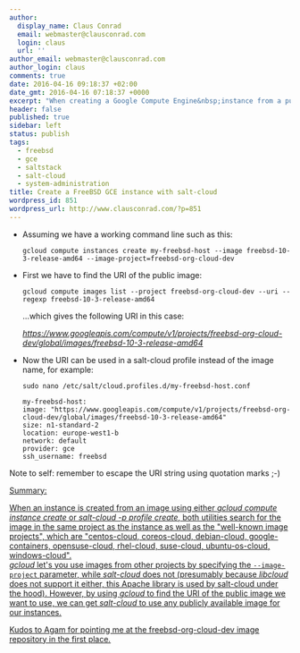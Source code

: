 ```yaml
---
author:
  display_name: Claus Conrad
  email: webmaster@clausconrad.com
  login: claus
  url: ''
author_email: webmaster@clausconrad.com
author_login: claus
comments: true
date: 2016-04-16 09:18:37 +02:00
date_gmt: 2016-04-16 07:18:37 +0000
excerpt: "When creating a Google Compute Engine&nbsp;instance from a publicly shared image which is not in your own project nor one of the default projects -&nbsp;such as FreeBSD&nbsp;-&nbsp;the <em>image-project</em> can be specified on the <em>gcloud</em> command line. Here's how to do the same when using <em>salt-cloud </em>instead of <em>gcloud</em>:\r\n"
header: false
published: true
sidebar: left
status: publish
tags:
  - freebsd
  - gce
  - saltstack
  - salt-cloud
  - system-administration
title: Create a FreeBSD GCE instance with salt-cloud
wordpress_id: 851
wordpress_url: http://www.clausconrad.com/?p=851
---
```

* Assuming we have a working command line such as this:

  ```shell
  gcloud compute instances create my-freebsd-host --image freebsd-10-3-release-amd64 --image-project=freebsd-org-cloud-dev
  ```

* First we have to find the URI of the public image:

  ```shell
  gcloud compute images list --project freebsd-org-cloud-dev --uri --regexp freebsd-10-3-release-amd64
  ```

  ...which gives the following URI in this case:

  _https://www.googleapis.com/compute/v1/projects/freebsd-org-cloud-dev/global/images/freebsd-10-3-release-amd64_

* Now the URI can be used in a salt-cloud profile instead of the image name, for example:

  ```shell
  sudo nano /etc/salt/cloud.profiles.d/my-freebsd-host.conf
  ```

  ```
  my-freebsd-host:  
  image: "https://www.googleapis.com/compute/v1/projects/freebsd-org-cloud-dev/global/images/freebsd-10-3-release-amd64"
  size: n1-standard-2  
  location: europe-west1-b  
  network: default  
  provider: gce  
  ssh_username: freebsd  
  ```

Note to self: remember to escape the URI string using quotation marks ;-)

<u>Summary:<u>

When an instance is created from an image using either _gcloud compute instance create_ or _salt-cloud -p profile create_, both utilities search for the image in the same project as the instance as well as the "well-known image projects", which are "centos-cloud, coreos-cloud, debian-cloud, google-containers, opensuse-cloud, rhel-cloud, suse-cloud, ubuntu-os-cloud, windows-cloud".  
_gcloud_ let's you use images from other projects by specifying the `--image-project` parameter, while _salt-cloud_ does not (presumably because _libcloud_ does not support it either, this Apache library is used by salt-cloud under the hood). However, by using _gcloud_ to find the URI of the public image we want to use, we can get _salt-cloud_ to use any publicly available image for our instances.

Kudos to [Agam](https://agam.github.io/post/2015/08/19/freebsd-on-gce-the-last-post/) for pointing me at the freebsd-org-cloud-dev image repository in the first place.
